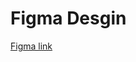 # Figma Desgin

[Figma link](https://www.figma.com/design/Tm3tpMsHgfBKG8jvo7kPfg/Pengestr%C3%B8m?node-id=0-1&t=wNlElVYJebyvmp4T-1)
 
